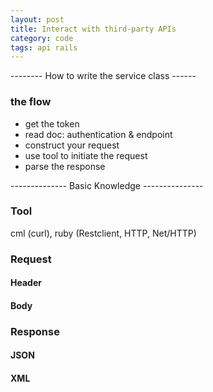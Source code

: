 ```yaml
---
layout: post
title: Interact with third-party APIs
category: code
tags: api rails
---
```


-------- How to write the service class ------
### the flow
- get the token
- read doc: authentication & endpoint
- construct your request
- use tool to initiate the request
- parse the response


-------------- Basic Knowledge ---------------
### Tool
cml (curl), ruby (Restclient, HTTP, Net/HTTP)
### Request
#### Header
#### Body
### Response
#### JSON
#### XML

